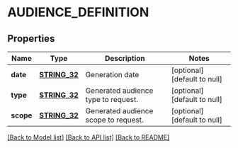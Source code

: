 # AUDIENCE_DEFINITION

## Properties
Name | Type | Description | Notes
------------ | ------------- | ------------- | -------------
**date** | [**STRING_32**](STRING_32.md) | Generation date | [optional] [default to null]
**type** | [**STRING_32**](STRING_32.md) | Generated audience type to request. | [optional] [default to null]
**scope** | [**STRING_32**](STRING_32.md) | Generated audience scope to request. | [optional] [default to null]

[[Back to Model list]](../README.md#documentation-for-models) [[Back to API list]](../README.md#documentation-for-api-endpoints) [[Back to README]](../README.md)


